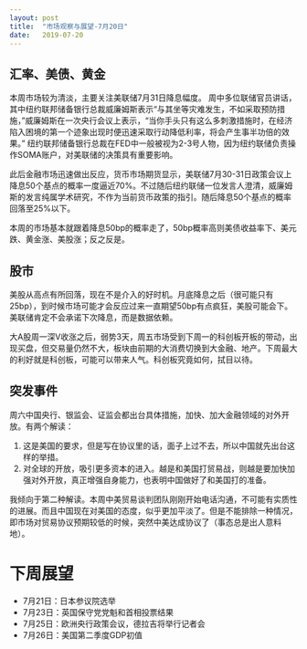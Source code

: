 ```yaml
---
layout: post
title:  "市场观察与展望-7月20日"
date:   2019-07-20
---
```


## 汇率、美债、黄金
本周市场较为清淡，主要关注美联储7月31日降息幅度。
周中多位联储官员讲话，其中纽约联邦储备银行总裁威廉姆斯表示“与其坐等灾难发生，不如采取预防措施，”威廉姆斯在一次央行会议上表示，“当你手头只有这么多刺激措施时，在经济陷入困境的第一个迹象出现时便迅速采取行动降低利率，将会产生事半功倍的效果。”
纽约联邦储备银行总裁在FED中一般被视为2-3号人物，因为纽约联储负责操作SOMA账户，对美联储的决策具有重要影响。

此后金融市场迅速做出反应，货币市场期货显示，美联储7月30-31日政策会议上降息50个基点的概率一度逼近70%。不过随后纽约联储一位发言人澄清，威廉姆斯的发言纯属学术研究，不作为当前货币政策的指引。随后降息50个基点的概率回落至25%以下。

本周的市场基本就跟着降息50bp的概率走了，50bp概率高则美债收益率下、美元跌、黄金涨、美股涨；反之反是。

## 股市
美股从高点有所回落，现在不是介入的好时机。月底降息之后（很可能只有25bp），到时候市场可能才会反应过来一直期望50bp有点疯狂，美股可能会下。美联储肯定不会承诺下次降息，而是数据依赖。

大A股周一深V收涨之后，弱势3天，周五市场受到下周一的科创板开板的带动，出现买盘，但交易量仍然不大，板块由前期的大消费切换到大金融、地产。下周最大的利好就是科创板，可能可以带来人气。科创板究竟如何，拭目以待。

## 突发事件
周六中国央行、银监会、证监会都出台具体措施，加快、加大金融领域的对外开放。有两个解读：
1.	这是美国的要求，但是写在协议里的话，面子上过不去，所以中国就先出台这样的举措。
2.	对全球的开放，吸引更多资本的进入。越是和美国打贸易战，则越是要加快加强对外开放，真正增强自身能力，也表明中国做好了和美国打的准备。

我倾向于第二种解读。本周中美贸易谈判团队刚刚开始电话沟通，不可能有实质性的进展。而且中国现在对美国的态度，似乎更加平淡了。但是不能排除一种情况，即市场对贸易协议预期较低的时候，突然中美达成协议了（事态总是出人意料地）。

# 下周展望
* 7月21日：日本参议院选举
* 7月23日：英国保守党党魁和首相投票结果
* 7月25日：欧洲央行政策会议，德拉吉将举行记者会
* 7月26日：美国第二季度GDP初值
